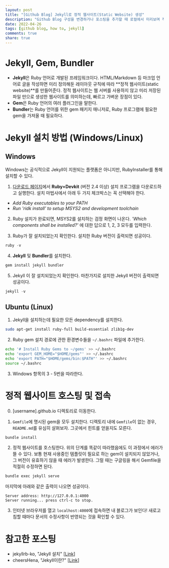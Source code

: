 ```yaml
---
layout: post
title: "[Github Blog] Jekyll로 정적 웹사이트(Static Website) 생성"
description: "Github Blog 구성을 변경하거나 포스팅을 추가할 때 로컬에서 미리보며 작업하는 방법 소개"
date: 2022-04-26
tags: [github blog, how to, jekyll]
comments: true
share: true
---
```


# Jekyll, Gem, Bundler
- **Jekyll**은 Ruby 언어로 개발된 프레임워크이다. HTML/Markdown 등 마크업 언어로 글을 작성하면 미리 정의해둔 레이아웃 규칙에 따라 **정적 웹사이트(static website)**를 만들어준다. 정적 웹사이트는 웹 서버를 사용하지 않고 미리 저장된 파일 만으로 생성한 웹사이트를 의미하는데, 빠르고 가벼운 장점이 있다. 
- **Gem**은 Ruby 언어의 여러 플러그인을 말한다. 
- **Bundler**는 Ruby 언어를 위한 gem 패키지 매니저로, Ruby 프로그램에 필요한 gem을 가져올 때 필요하다.


# Jekyll 설치 방법 (Windows/Linux)
## Windows
Windows는 공식적으로 Jekyll이 지원되는 플랫폼은 아니지만, RubyInstaller를 통해 설치할 수 있다. 

1. [다운로드 페이지](https://rubyinstaller.org/downloads/)에서 **Ruby+Devkit** (버전 2.4 이상) 설치 프로그램을 다운로드하고 실행한다. 설치 마법사에서 아래 두 가지 체크박스는 꼭 선택해야 한다.   
  - _Add Ruby executables to your PATH_  
  - _Run 'ridk install' to setup MSYS2 and development toolchain_ 

2. Ruby 설치가 완료되면, MSYS2를 설치하는 검정 화면이 나온다. _'Which components shall be installed?'_ 에 대한 답으로 1, 2, 3 모두를 입력한다. 

3. Ruby가 잘 설치되었는지 확인한다. 설치한 Ruby 버전이 출력되면 성공이다. 
```powershell
ruby -v
```

4. **Jekyll** 및 **Bundler**를 설치한다.
```powershell
gem install jekyll bundler
```

5. Jekyll 이 잘 설치되었는지 확인한다. 마찬가지로 설치한 Jekyll 버전이 출력되면 성공이다. 
```powershell
jekyll -v
```

## Ubuntu (Linux)
1. Jekyll을 설치하는데 필요한 모든 dependency를 설치한다. 
```bash
sudo apt-get install ruby-full build-essential zlib1g-dev
```

2. Ruby gem 설치 경로에 관한 환경변수들을 `~/.bashrc` 파일에 추가한다.
```bash
echo '# Install Ruby Gems to ~/gems' >> ~/.bashrc
echo 'export GEM_HOME="$HOME/gems"' >> ~/.bashrc
echo 'export PATH="$HOME/gems/bin:$PATH"' >> ~/.bashrc
source ~/.bashrc
```

3. Windows 항목의 3 - 5번을 따라한다. 

# 정적 웹사이트 호스팅 및 접속
0. [username].github.io 디렉토리로 이동한다.

1. `Gemfile`에 명시된 gem을 모두 설치한다. 디렉토리 내에 `Gemfile`이 없는 경우, `README.md`를 유심히 살펴보자. 그곳에서 힌트를 얻을지도 모른다.
```bash
bundle install
```

2. 정적 웹사이트를 호스팅한다. 위의 단계를 똑같이 따라했음에도 이 과정에서 에러가 뜰 수 있다. 보통 현재 사용중인 템플릿이 필요로 하는 gem이 설치되지 않았거나, 그 버전이 유효하기 않을 때 에러가 발생한다. 그럴 때는 구글링을 해서 Gemfile을 적절히 수정하면 된다. 
```bash
bundle exec jekyll serve 
```   
마지막에 아래와 같은 출력이 나오면 성공이다.
```
Server address: http://127.0.0.1:4000
Server running... press ctrl-c to stop.
```

3. 인터넷 브라우저를 열고 `localhost:4000`에 접속하면 내 블로그가 보인다! 새로고침할 때마다 문서의 수정사항이 반영되는 것을 확인할 수 있다.  

# 참고한 포스팅
- jekyllrb-ko, "Jekyll 설치" [[Link](http://jekyllrb-ko.github.io/docs/installation)]
- cheersHena, "Jekyll이란?" [[Link](https://cheershennah.tistory.com/214)]